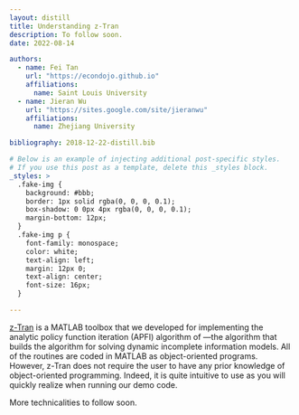 ```yaml
---
layout: distill
title: Understanding z-Tran
description: To follow soon.
date: 2022-08-14

authors:
  - name: Fei Tan
    url: "https://econdojo.github.io"
    affiliations:
      name: Saint Louis University
  - name: Jieran Wu
    url: "https://sites.google.com/site/jieranwu"
    affiliations:
      name: Zhejiang University

bibliography: 2018-12-22-distill.bib

# Below is an example of injecting additional post-specific styles.
# If you use this post as a template, delete this _styles block.
_styles: >
  .fake-img {
    background: #bbb;
    border: 1px solid rgba(0, 0, 0, 0.1);
    box-shadow: 0 0px 4px rgba(0, 0, 0, 0.1);
    margin-bottom: 12px;
  }
  .fake-img p {
    font-family: monospace;
    color: white;
    text-align: left;
    margin: 12px 0;
    text-align: center;
    font-size: 16px;
  }

---
```


[z-Tran](https://github.com/econdojo/ztran) is a MATLAB toolbox that we developed for implementing the analytic policy function iteration (APFI) algorithm of <d-cite key="TanWuAPFI"></d-cite>&mdash;the algorithm that builds the algorithm for solving dynamic incomplete information models. All of the routines are coded in MATLAB as object-oriented programs. However, z-Tran does not require the user to have any prior knowledge of object-oriented programming. Indeed, it is quite intuitive to use as you will quickly realize when running our demo code.

More technicalities to follow soon.